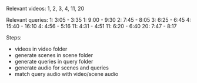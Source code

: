 Relevant videos: 1, 2, 3, 4, 11, 20

Relevant queries:
1: 3:05 - 3:35
1: 9:00 - 9:30
2: 7:45 - 8:05
3: 6:25 - 6:45
4: 15:40 - 16:10
4: 4:56 - 5:16
11: 4:31 - 4:51
11: 6:20 - 6:40
20: 7:47 - 8:17

Steps:

- videos in video folder
- generate scenes in scene folder
- generate queries in query folder
- generate audio for scenes and queries
- match query audio with video/scene audio
